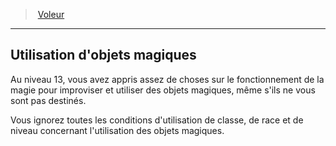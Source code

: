 ﻿> [Voleur](hd_rogue_thief.md)

---

## Utilisation d'objets magiques

Au niveau 13, vous avez appris assez de choses sur le fonctionnement de la magie pour improviser et utiliser des objets magiques, même s'ils ne vous sont pas destinés.

Vous ignorez toutes les conditions d'utilisation de classe, de race et de niveau concernant l'utilisation des objets magiques.

